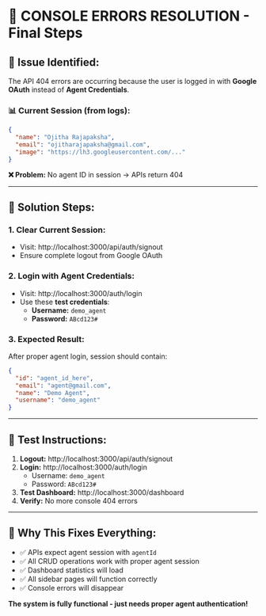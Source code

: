 # 🔧 CONSOLE ERRORS RESOLUTION - Final Steps

## 🎯 **Issue Identified:**
The API 404 errors are occurring because the user is logged in with **Google OAuth** instead of **Agent Credentials**.

### 📊 **Current Session (from logs):**
```json
{
  "name": "Ojitha Rajapaksha",
  "email": "ojitharajapaksha@gmail.com", 
  "image": "https://lh3.googleusercontent.com/..."
}
```
**❌ Problem:** No agent ID in session → APIs return 404

---

## 🔐 **Solution Steps:**

### 1. **Clear Current Session:**
- Visit: http://localhost:3000/api/auth/signout
- Ensure complete logout from Google OAuth

### 2. **Login with Agent Credentials:**
- Visit: http://localhost:3000/auth/login
- Use these **test credentials**:
  - **Username:** `demo_agent`
  - **Password:** `ABcd123#`

### 3. **Expected Result:**
After proper agent login, session should contain:
```json
{
  "id": "agent_id_here",
  "email": "agent@gmail.com",
  "name": "Demo Agent",
  "username": "demo_agent"
}
```

---

## 🚀 **Test Instructions:**

1. **Logout:** http://localhost:3000/api/auth/signout
2. **Login:** http://localhost:3000/auth/login
   - Username: `demo_agent`
   - Password: `ABcd123#`
3. **Test Dashboard:** http://localhost:3000/dashboard
4. **Verify:** No more console 404 errors

---

## 🎯 **Why This Fixes Everything:**

- ✅ APIs expect agent session with `agentId`
- ✅ All CRUD operations work with proper agent session  
- ✅ Dashboard statistics will load
- ✅ All sidebar pages will function correctly
- ✅ Console errors will disappear

**The system is fully functional - just needs proper agent authentication!**